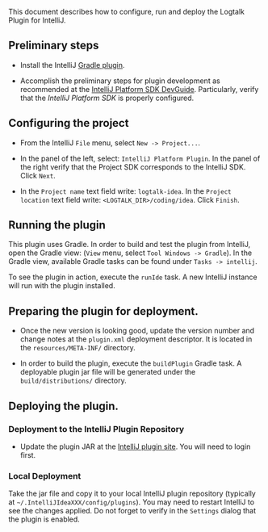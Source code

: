 This document describes how to configure, run and deploy the Logtalk Plugin
for IntelliJ.

## Preliminary steps

- Install the IntelliJ [Gradle plugin](https://www.jetbrains.com/help/idea/gradle.html).

- Accomplish the preliminary steps for plugin development as recommended at
the [IntelliJ Platform SDK DevGuide](http://www.jetbrains.org/intellij/sdk/docs/basics/getting_started/setting_up_environment.html).
Particularly, verify that the _IntelliJ Platform SDK_ is properly configured.


## Configuring the project

- From the IntelliJ `File` menu, select `New -> Project...`.

- In the panel of the left, select: `IntelliJ Platform Plugin`. In the panel
of the right verify that the Project SDK corresponds to the IntelliJ SDK.
Click `Next`.

- In the `Project name` text field write: `logtalk-idea`.  In the `Project
location` text field write: `<LOGTALK_DIR>/coding/idea`. Click `Finish`.



## Running the plugin

This plugin uses Gradle. In order to build and test the plugin from IntelliJ, open the Gradle view:
(`View` menu, select `Tool Windows -> Gradle`). 
In the Gradle view, available Gradle tasks can be found under `Tasks -> intellij`.

To see the plugin in action, execute the `runIde` task. 
A new IntelliJ instance will run with the plugin installed.



## Preparing the plugin for deployment.

- Once the new version is looking good, update the version number and change
notes at the `plugin.xml` deployment descriptor. It is located in the
`resources/META-INF/` directory.

- In order to build the plugin, execute the `buildPlugin` Gradle task. 
A deployable plugin jar file will be generated under the `build/distributions/` directory.


## Deploying the plugin.

### Deployment to the IntelliJ Plugin Repository

- Update the plugin JAR at the [IntelliJ plugin site](https://plugins.jetbrains.com/plugin/9425-logtalk).
You will need to login first.


### Local Deployment

Take the jar file and copy it to your local IntelliJ plugin repository
(typically at `~/.IntelliJIdeaXXX/config/plugins`). You may need to restart
IntelliJ to see the changes applied. Do not forget to verify in the `Settings`
dialog that the plugin is enabled.
